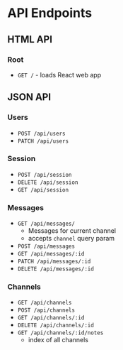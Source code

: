 # API Endpoints

## HTML API

### Root

- `GET /` - loads React web app

## JSON API

### Users

- `POST /api/users`
- `PATCH /api/users`

### Session

- `POST /api/session`
- `DELETE /api/session`
- `GET /api/session`

### Messages

- `GET /api/messages/`
  - Messages for current channel
  - accepts `channel` query param
- `POST /api/messages`
- `GET /api/messages/:id`
- `PATCH /api/messages/:id`
- `DELETE /api/messages/:id`

### Channels

- `GET /api/channels`
- `POST /api/channels`
- `GET /api/channels/:id`
- `DELETE /api/channels/:id`
- `GET /api/channels/:id/notes`
  - index of all channels
